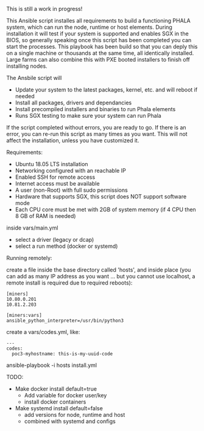 This is still a work in progress!

This Ansible script installes all requirements to build a functioning PHALA system, which can run
the node, runtime or host elements. During installation it will test if your system is supported
and enables SGX in the BIOS, so generally speaking once this script has been completed you can start
the processes. This playbook has been build so that you can deply this on a single machine or 
thousands at the same time, all identically installed. Large farms can also combine this with PXE
booted installers to finish off installing nodes.

The Ansbile script will
- Update your system to the latest packages, kernel, etc. and will reboot if needed
- Install all packages, drivers and dependancies
- Install precompiled installers and binaries to run Phala elements
- Runs SGX testing to make sure your system can run Phala

If the script completed without errors, you are ready to go. If there is an error, you can re-run this
script as many times as you want. This will not affect the installation, unless you have customized it.

Requirements:
- Ubuntu 18.05 LTS installation
- Networking configured with an reachable IP
- Enabled SSH for remote access
- Internet access must be available
- A user (non-Root) with full sudo permissions
- Hardware that supports SGX, this script does NOT support software mode
- Each CPU core must be met with 2GB of system memory (if 4 CPU then 8 GB of RAM is needed)

inside vars/main.yml
- select a driver (legacy or dcap)
- select a run method (docker or systemd)

Running remotely:

create a file inside the base directory called 'hosts', and inside place (you can add as many IP address
as you want ... but you cannot use localhost, a remote install is required due to required reboots):

```
[miners]
10.80.0.201
10.81.2.203

[miners:vars]
ansible_python_interpreter=/usr/bin/python3
```

create a vars/codes.yml, like:
```
---
codes:
  poc3-myhostname: this-is-my-uuid-code
```

ansible-playbook -i hosts install.yml

TODO:
- Make docker install default=true
  - Add variable for docker user/key
  - install docker containers
- Make systemd install default=false
  - add versions for node, runtime and host
  - combined with systemd and configs

